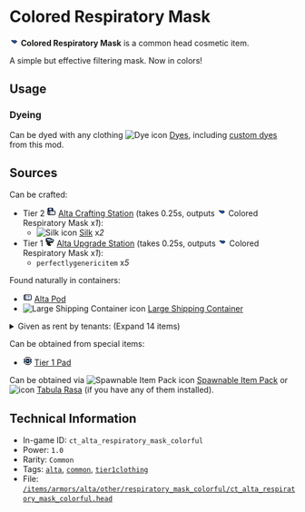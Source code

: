 # Colored Respiratory Mask

<img src="https://raw.githubusercontent.com/Ceterai/Enternia/main/items/armors/alta/other/respiratory_mask_colorful/icon.png" alt="Colored Respiratory Mask icon" loading="lazy" width="auto" height="16px"/> **Colored Respiratory Mask** is a common head cosmetic item.

A simple but effective filtering mask. Now in colors!

## Usage

### Dyeing

Can be dyed with any clothing <img src="https://starbounder.org/mediawiki/images/c/cf/Dye_Remover.png" alt="Dye icon" width="8" height="12"/> [Dyes](https://starbounder.org/Dye), including [custom dyes](https://ceterai.github.io/MyEnternia/Wiki/Dyes) from this mod.

## Sources

Can be crafted:

- Tier 2 ![ ](https://raw.githubusercontent.com/Ceterai/Enternia/main/objects/alta/crafting/crafting_station/icon2.png) [Alta Crafting Station](https://ceterai.github.io/MyEnternia/Wiki/AltaCraftingStation) (takes 0.25s, outputs <img src="https://raw.githubusercontent.com/Ceterai/Enternia/main/items/armors/alta/other/respiratory_mask_colorful/icon.png" alt="Colored Respiratory Mask icon" loading="lazy" width="auto" height="16px"/> Colored Respiratory Mask x*1*):
  - <img src="https://starbounder.org/mediawiki/images/8/83/Silk.png" alt="Silk icon" loading="lazy" width="14px" height="14px"/> [Silk](https://starbounder.org/Silk) x*2*
- Tier 1 ![ ](https://raw.githubusercontent.com/Ceterai/Enternia/main/objects/alta/crafting/upgrade_station/icon1.png) [Alta Upgrade Station](https://ceterai.github.io/MyEnternia/Wiki/AltaUpgradeStation) (takes 0.25s, outputs <img src="https://raw.githubusercontent.com/Ceterai/Enternia/main/items/armors/alta/other/respiratory_mask_colorful/icon.png" alt="Colored Respiratory Mask icon" loading="lazy" width="auto" height="16px"/> Colored Respiratory Mask x*1*):
  - `perfectlygenericitem` x*5*

Found naturally in containers:

- <img src="https://raw.githubusercontent.com/Ceterai/Enternia/main/objects/alta/city/pod/icon.png" alt="Alta Pod icon" loading="lazy" width="auto" height="16px"/> [Alta Pod](https://ceterai.github.io/MyEnternia/Wiki/AltaPod)
- <img src="https://starbounder.org/mediawiki/images/e/e4/Large_Shipping_Container.png" alt="Large Shipping Container icon" loading="lazy" width="30px" height="12px"/> [Large Shipping Container](https://starbounder.org/Large_Shipping_Container)

<details markdown="1"><summary>Given as rent by tenants: (Expand 14 items)</summary>

- [Alta Alien Girl](https://ceterai.github.io/MyEnternia/Wiki/AltaAlienGirl)
- [Alta Banana](https://ceterai.github.io/MyEnternia/Wiki/AltaBanana)
- [Alta Dancer](https://ceterai.github.io/MyEnternia/Wiki/AltaDancer)
- [Alta Dinogirl](https://ceterai.github.io/MyEnternia/Wiki/AltaDinogirl)
- [Alta Gamer](https://ceterai.github.io/MyEnternia/Wiki/AltaGamer)
- [Alta Househead](https://ceterai.github.io/MyEnternia/Wiki/AltaHousehead)
- [Alta Hula Dancer](https://ceterai.github.io/MyEnternia/Wiki/AltaHulaDancer)
- [Alta in a Calin Dress](https://ceterai.github.io/MyEnternia/Wiki/AltainaCalinDress)
- [Alta Koywa Dancer](https://ceterai.github.io/MyEnternia/Wiki/AltaKoywaDancer)
- [Alta Neon Dancer](https://ceterai.github.io/MyEnternia/Wiki/AltaNeonDancer)
- [Alta Party Girl](https://ceterai.github.io/MyEnternia/Wiki/AltaPartyGirl)
- [Alta Plantain Girl](https://ceterai.github.io/MyEnternia/Wiki/AltaPlantainGirl)
- [Alta Vibrant Dancer](https://ceterai.github.io/MyEnternia/Wiki/AltaVibrantDancer)
- [Alta Warped Girl](https://ceterai.github.io/MyEnternia/Wiki/AltaWarpedGirl)

</details>

Can be obtained from special items:

- <img src="https://raw.githubusercontent.com/Ceterai/Enternia/main/items/active/alta/loot/tier1.png" alt="Tier 1 Pad icon" loading="lazy" width="auto" height="16px"/> [Tier 1 Pad](https://ceterai.github.io/MyEnternia/Wiki/Tier1Pad)

Can be obtained via <img src="https://raw.githubusercontent.com/Silverfeelin/Starbound-SpawnableItemPack/master/interface/sip/iconSmall.png" alt="Spawnable Item Pack icon" width="18" height="14"/> [Spawnable Item Pack](https://steamcommunity.com/sharedfiles/filedetails/?id=733665104) or <img src="https://steamuserimages-a.akamaihd.net/ugc/263843960696222713/3EC9A7C005541F7D577EBCB8C5736B4EFC9973D6/" alt="icon" width="8" height="12"/> [Tabula Rasa](https://community.playstarbound.com/resources/the-tabula-rasa.3222/) (if you have any of them installed).

## Technical Information

- In-game ID: `ct_alta_respiratory_mask_colorful`
- Power: `1.0`
- Rarity: `Common`
- Tags: [`alta`](https://ceterai.github.io/MyEnternia/Wiki/Tags/Alta), [`common`](https://ceterai.github.io/MyEnternia/Wiki/Tags/Common), [`tier1clothing`](https://ceterai.github.io/MyEnternia/Wiki/Tags/Tier1Clothing)
- File: [`/items/armors/alta/other/respiratory_mask_colorful/ct_alta_respiratory_mask_colorful.head`](https://github.com/Ceterai/Enternia/blob/main/items/armors/alta/other/respiratory_mask_colorful/ct_alta_respiratory_mask_colorful.head)

